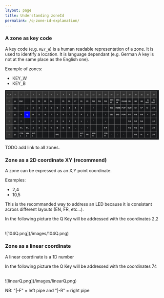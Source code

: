 ```yaml
---
layout: page
title: Understanding zoneId
permalink: /q-zone-id-explanation/
---
```


### A zone as key code

A key code (e.g. `KEY_W`) is a human readable representation of a zone. It is used to identify a location. It is language dependant (e.g. German A key is not at the same place as the English one).

Example of zones:

* KEY_W 
* KEY_B 


![104Q.png](/images/104Q.png)

TODO add link to all zones.

### Zone as a 2D coordinate XY (recommend)

A zone can be expressed as an X,Y point coordinate.

Examples:
* 2,4
* 10,5

This is the recommanded way to address an LED because it is consistant across different layouts (EN, FR, etc...).

In the following picture the Q Key will be addressed with the coordinates 2,2

<br>
![104Q.png](/images/104Q.png)

### Zone as a linear coordinate

A linear coordinate is a 1D number

In the following picture the Q Key will be addressed with the coordinates 74

<br>
![linearQ.png](/images/linearQ.png)




NB: 
"|-F" = left pipe and "|-R" = right pipe


